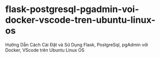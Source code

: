 # flask-postgresql-pgadmin-voi-docker-vscode-tren-ubuntu-linux-os
Hướng Dẫn Cách Cài Đặt và Sử Dụng Flask, PostgreSql, pgAdmin với Docker, VScode trên Ubuntu Linux OS
